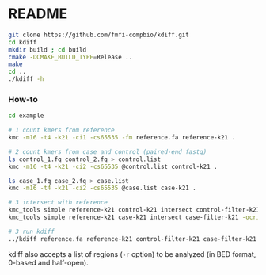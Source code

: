 # README
```sh
git clone https://github.com/fmfi-compbio/kdiff.git
cd kdiff
mkdir build ; cd build
cmake -DCMAKE_BUILD_TYPE=Release ..
make
cd ..
./kdiff -h
```

### How-to
``` sh
cd example

# 1 count kmers from reference
kmc -m16 -t4 -k21 -ci1 -cs65535 -fm reference.fa reference-k21 .

# 2 count kmers from case and control (paired-end fastq)
ls control_1.fq control_2.fq > control.list
kmc -m16 -t4 -k21 -ci2 -cs65535 @control.list control-k21 .

ls case_1.fq case_2.fq > case.list
kmc -m16 -t4 -k21 -ci2 -cs65535 @case.list case-k21 .

# 3 intersect with reference
kmc_tools simple reference-k21 control-k21 intersect control-filter-k21 -ocright
kmc_tools simple reference-k21 case-k21 intersect case-filter-k21 -ocright

# 3 run kdiff
../kdiff reference.fa reference-k21 control-filter-k21 case-filter-k21 -w 100 > bins.depth
```

kdiff also accepts a list of regions (`-r` option) to be analyzed (in BED format, 0-based and half-open).

